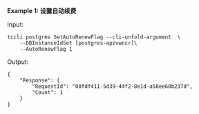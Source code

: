**Example 1: 设置自动续费**



Input: 

```
tccli postgres SetAutoRenewFlag --cli-unfold-argument  \
    --DBInstanceIdSet [postgres-apzvwncr]\
    --AutoRenewFlag 1
```

Output: 
```
{
    "Response": {
        "RequestId": "08fdf411-5d39-44f2-8e1d-a58ee60b237d",
        "Count": 1
    }
}
```

